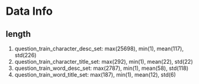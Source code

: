 # Data Info

## length
1. question_train_character_desc_set: max(25698), min(1), mean(117), std(226)
2. question_train_character_title_set: max(292), min(1), mean(22), std(22)
3. question_train_word_desc_set: max(2787), min(1), mean(58), std(118)
4. question_train_word_title_set: max(187), min(1), mean(12), std(6)
